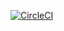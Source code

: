 [![CircleCI](https://circleci.com/gh/YasushiKobayashi/js-modules.svg?style=svg)](https://circleci.com/gh/YasushiKobayashi/js-modules)
